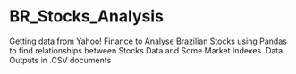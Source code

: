 # BR_Stocks_Analysis
Getting data from Yahoo! Finance to Analyse Brazilian Stocks using Pandas to find relationships between Stocks Data and Some Market Indexes. Data Outputs in .CSV documents
